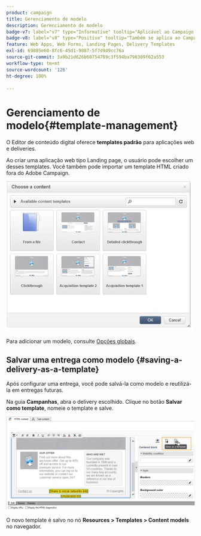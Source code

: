 ```yaml
---
product: campaign
title: Gerenciamento de modelo
description: Gerenciamento de modelo
badge-v7: label="v7" type="Informative" tooltip="Aplicável ao Campaign Classic v7"
badge-v8: label="v8" type="Positive" tooltip="Também se aplica ao Campaign v8"
feature: Web Apps, Web Forms, Landing Pages, Delivery Templates
exl-id: 69805e60-8fc6-45d1-9087-5f7d949cc76a
source-git-commit: 3a9b21d626b60754789c3f594ba798309f62a553
workflow-type: tm+mt
source-wordcount: '126'
ht-degree: 100%

---
```


# Gerenciamento de modelo{#template-management}



O Editor de conteúdo digital oferece **templates padrão** para aplicações web e deliveries.

Ao criar uma aplicação web tipo Landing page, o usuário pode escolher um desses templates. Você também pode importar um template HTML criado fora do Adobe Campaign.

![](assets/dce_popup_templatechoice.png)

Para adicionar um modelo, consulte [Opções globais](content-editor-interface.md#global-options).

## Salvar uma entrega como modelo {#saving-a-delivery-as-a-template}

Após configurar uma entrega, você pode salvá-la como modelo e reutilizá-la em entregas futuras.

Na guia **Campanhas**, abra o delivery escolhido. Clique no botão **Salvar como template**, nomeie o template e salve.

![](assets/dce_save_model.png)

O novo template é salvo no nó **Resources > Templates > Content models** no navegador.
